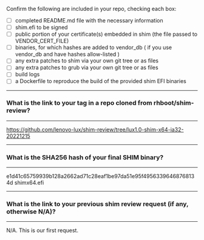 Confirm the following are included in your repo, checking each box:

 - [ ] completed README.md file with the necessary information
 - [ ] shim.efi to be signed
 - [ ] public portion of your certificate(s) embedded in shim (the file passed to VENDOR_CERT_FILE)
 - [ ] binaries, for which hashes are added to vendor_db ( if you use vendor_db and have hashes allow-listed )
 - [ ] any extra patches to shim via your own git tree or as files
 - [ ] any extra patches to grub via your own git tree or as files
 - [ ] build logs
 - [ ] a Dockerfile to reproduce the build of the provided shim EFI binaries

*******************************************************************************
### What is the link to your tag in a repo cloned from rhboot/shim-review?
*******************************************************************************
https://github.com/lenovo-lux/shim-review/tree/lux1.0-shim-x64-ia32-20221215

*******************************************************************************
### What is the SHA256 hash of your final SHIM binary?
*******************************************************************************

e1d41c65759939b128a2662ad71c28eaf1be97da51e95f49563396468768134d  shimx64.efi

*******************************************************************************
### What is the link to your previous shim review request (if any, otherwise N/A)?
*******************************************************************************
N/A. This is our first request.
